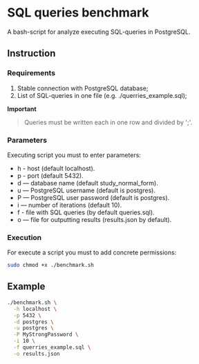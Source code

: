 # SQL queries benchmark

A bash-script for analyze executing SQL-queries in PostgreSQL.

## Instruction

###  Requirements

1. Stable connection with PostgreSQL database;
2. List of SQL-queries in one file (e.g. ./querries_example.sql);

**Important**
> Queries must be written each in one row and divided by ';'.

### Parameters

Executing script you must to enter parameters:
- h - host (default localhost).
- p - port (default 5432).
- d — database name (default study_normal_form).
- u — PostgreSQL username (default is postgres).
- P — PostgreSQL user password (default is postgres).
- i — number of iterations (default 10).
- f - file with SQL queries (by default queries.sql).
- o — file for outputting results (results.json by default).

### Execution

For execute a script you must to add concrete permissions:

```bash
sudo chmod +x ./benchmark.sh
```

## Example

```bash
./benchmark.sh \
  -h localhost \
  -p 5432 \
  -d postgres \
  -u postgres \
  -P MyStrongPassword \
  -i 10 \
  -f querries_example.sql \
  -o results.json
```
